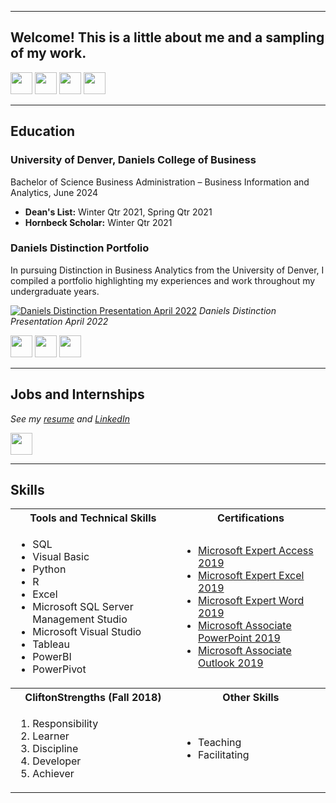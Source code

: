<!-- Main Page -->
<a name="top"></a>
<hr>

## Welcome! This is a little about me and a sampling of my work.

[<img src="https://user-images.githubusercontent.com/91146906/162140860-bfb69654-5603-49bd-a7a1-a836ab1c772c.svg" height="35"/>](#education)
[<img src="https://user-images.githubusercontent.com/91146906/152290724-72946642-3e58-4ba3-b5b8-b687628526b1.svg" height="35"/>](#DanielsDistinction)
[<img src="https://user-images.githubusercontent.com/91146906/162140921-207cd392-cfe5-40e6-a84e-0a16e19e405a.svg" height="35"/>](#profExp)
[<img src="https://user-images.githubusercontent.com/91146906/162140965-cf707805-9abd-43f7-8314-4f96794c44dc.svg" height="35"/>](#skills)

<!-- Education Section -->
<a name="education"></a>
<hr>

## Education
### University of Denver, Daniels College of Business
Bachelor of Science Business Administration – Business Information and Analytics, June 2024

- **Dean's List:** Winter Qtr 2021, Spring Qtr 2021
- **Hornbeck Scholar:** Winter Qtr 2021

<!-- Daniels Distinction Portfolio -->
<a name="DanielsDistinction"></a>
### Daniels Distinction Portfolio

In pursuing Distinction in Business Analytics from the University of Denver, I compiled a portfolio highlighting my experiences and work throughout my undergraduate years.

[![Daniels Distinction Presentation April 2022](https://user-images.githubusercontent.com/91146906/163692219-efc3d673-751e-4734-8667-21a3aae17f44.jpg)](/DanielsDistinctionPortfolio/#top)
*Daniels Distinction Presentation April 2022*

[<img src="https://user-images.githubusercontent.com/91146906/152291436-225cf6f7-2fb4-4c9c-b6bd-96a5010d3db7.svg" height="35"/>](/DanielsDistinctionPortfolio/#top)
[<img src="https://user-images.githubusercontent.com/91146906/163692713-13e3fdac-bef7-47f0-85d3-6c98086204cf.svg" height="35"/>](https://www.youtube.com/watch?v=Wo9jiR-w170)
[<img src="https://user-images.githubusercontent.com/91146906/152072378-b0168a2d-e85c-47c6-a272-fcfb3f6a44ae.svg" height="35"/>](#top)

<!-- Jobs and Internships Section -->
<a name="profExp"></a>
<hr>

## Jobs and Internships
*See my [resume](/HannahMcDonaldResume.pdf) and [LinkedIn](https://www.linkedin.com/in/sondor-bayarbat/)*

[<img src="https://user-images.githubusercontent.com/91146906/152072378-b0168a2d-e85c-47c6-a272-fcfb3f6a44ae.svg" height="35"/>](#top)

<!-- Skills Section -->
<a name="skills"></a>
<hr>

## Skills

<table>
  <tr>
    <th>Tools and Technical Skills</th>
    <th>Certifications</th>
  </tr>
  <tr>
    <td>
      <ul>
        <li>SQL</li>
        <li>Visual Basic</li>
        <li>Python</li>
        <li>R</li>
        <li>Excel</li>
        <li>Microsoft SQL Server Management Studio</li>
        <li>Microsoft Visual Studio</li>
        <li>Tableau</li>
        <li>PowerBI</li>
        <li>PowerPivot</li>
      </ul>
    </td>
    <td>
      <ul>
        <li><a href="https://www.credly.com/badges/e654fce3-19be-40b3-9347-228eea2ce3a1/public_url">Microsoft Expert Access 2019</a></li>
        <li><a href="https://www.credly.com/badges/23f6c6da-fbcd-4a01-bedc-2f9ca4e5a540/public_url">Microsoft Expert Excel 2019</a></li>
        <li><a href="https://www.credly.com/badges/ac1cb133-b395-4a61-a71c-8fd6ea908771/public_url">Microsoft Expert Word 2019</a></li>
        <li><a href="https://www.credly.com/badges/e1f089c5-e148-4a30-9dc3-b6551e873dd8/public_url">Microsoft Associate PowerPoint 2019</a></li>
        <li><a href="https://www.credly.com/badges/7204aaa1-f592-4582-bc1c-7444f5d49cba/public_url">Microsoft Associate Outlook 2019</a></li>
      </ul>
    </td>
  </tr>
  <tr>
    <th>CliftonStrengths (Fall 2018)</th>
    <th>Other Skills</th>
  </tr>
  <tr>
    <td>
      <ol>
        <li>Responsibility</li>
        <li>Learner</li>
        <li>Discipline</li>
        <li>Developer</li>
        <li>Achiever</li>
      </ol>
    </td>
    <td>
      <ul>
        <li>Teaching</li>
        <li>Facilitating</li>
      </ul>
    </td>
  </tr>
</table>
